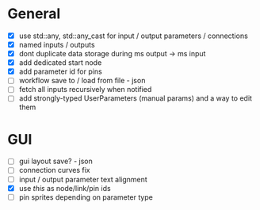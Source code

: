 # General
- [x] use std::any, std::any_cast for input / output parameters / connections
- [x] named inputs / outputs
- [x] dont duplicate data storage during ms output -> ms input
- [x] add dedicated start node
- [x] add parameter id for pins
- [ ] workflow save to / load from file - json
- [ ] fetch all inputs recursively when notified
- [ ] add strongly-typed UserParameters (manual params) and a way to edit them

# GUI
- [ ] gui layout save? - json
- [ ] connection curves fix
- [ ] input / output parameter text alignment
- [x] use *this* as node/link/pin ids
- [ ] pin sprites depending on parameter type
